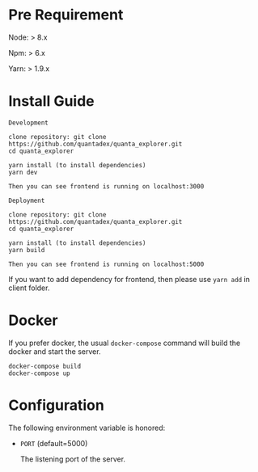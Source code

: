 # Pre Requirement

Node: > 8.x

Npm: > 6.x

Yarn: > 1.9.x

# Install Guide

```
Development

clone repository: git clone https://github.com/quantadex/quanta_explorer.git
cd quanta_explorer

yarn install (to install dependencies)
yarn dev

Then you can see frontend is running on localhost:3000
```

```
Deployment

clone repository: git clone https://github.com/quantadex/quanta_explorer.git
cd quanta_explorer

yarn install (to install dependencies)
yarn build

Then you can see frontend is running on localhost:5000
```

If you want to add dependency for frontend, then please use `yarn add` in client folder.

# Docker

If you prefer docker, the usual `docker-compose` command will build the docker and start the server.

    docker-compose build
    docker-compose up

# Configuration

The following environment variable is honored:

* `PORT` (default=5000)

   The listening port of the server.

